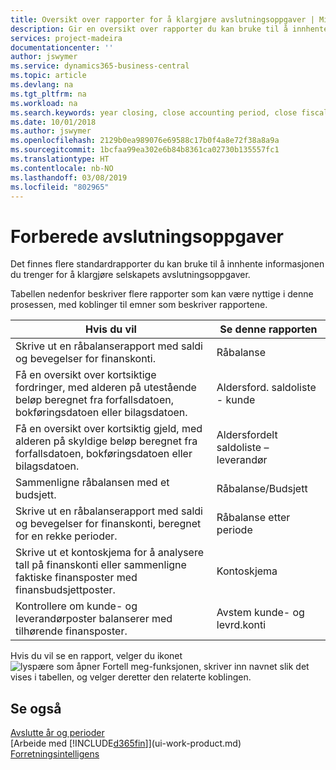 ```yaml
---
title: Oversikt over rapporter for å klargjøre avslutningsoppgaver | Microsoft-dokumentasjon
description: Gir en oversikt over rapporter du kan bruke til å innhente informasjonen for å klargjøre selskapets avslutningsoppgaver når regnskapsåret er over.
services: project-madeira
documentationcenter: ''
author: jswymer
ms.service: dynamics365-business-central
ms.topic: article
ms.devlang: na
ms.tgt_pltfrm: na
ms.workload: na
ms.search.keywords: year closing, close accounting period, close fiscal year, aging, creditor payments, vendor payments, assets, liabilities, equity, analysis, reporting, financial report, business intelligence, BI, Power Bi, KPI
ms.date: 10/01/2018
ms.author: jswymer
ms.openlocfilehash: 2129b0ea989076e69588c17b0f4a8e72f38a8a9a
ms.sourcegitcommit: 1bcfaa99ea302e6b84b8361ca02730b135557fc1
ms.translationtype: HT
ms.contentlocale: nb-NO
ms.lasthandoff: 03/08/2019
ms.locfileid: "802965"
---
```

# <a name="preparing-closing-statements"></a>Forberede avslutningsoppgaver
Det finnes flere standardrapporter du kan bruke til å innhente informasjonen du trenger for å klargjøre selskapets avslutningsoppgaver.

Tabellen nedenfor beskriver flere rapporter som kan være nyttige i denne prosessen, med koblinger til emner som beskriver rapportene.

| Hvis du vil | Se denne rapporten |
| --- | --- |
| Skrive ut en råbalanserapport med saldi og bevegelser for finanskonti. |Råbalanse |
| Få en oversikt over kortsiktige fordringer, med alderen på utestående beløp beregnet fra forfallsdatoen, bokføringsdatoen eller bilagsdatoen. |Aldersford. saldoliste - kunde |
| Få en oversikt over kortsiktig gjeld, med alderen på skyldige beløp beregnet fra forfallsdatoen, bokføringsdatoen eller bilagsdatoen. |Aldersfordelt saldoliste – leverandør |
| Sammenligne råbalansen med et budsjett. |Råbalanse/Budsjett |
| Skrive ut en råbalanserapport med saldi og bevegelser for finanskonti, beregnet for en rekke perioder. |Råbalanse etter periode |
| Skrive ut et kontoskjema for å analysere tall på finanskonti eller sammenligne faktiske finansposter med finansbudsjettposter. |Kontoskjema |
| Kontrollere om kunde- og leverandørposter balanserer med tilhørende finansposter. |Avstem kunde- og levrd.konti |

Hvis du vil se en rapport, velger du ikonet ![lyspære som åpner Fortell meg-funksjonen](media/ui-search/search_small.png "Fortell hva du vil gjøre"), skriver inn navnet slik det vises i tabellen, og velger deretter den relaterte koblingen.

## <a name="see-also"></a>Se også
[Avslutte år og perioder](year-close-years-periods.md)  
[Arbeide med [!INCLUDE[d365fin](includes/d365fin_md.md)]](ui-work-product.md)  
[Forretningsintelligens](bi.md)
